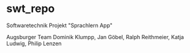 # swt_repo
Softwaretechnik Projekt "Sprachlern App"

Augsburger Team
Dominik Klumpp, Jan Göbel, Ralph Reithmeier, Katja Ludwig, Philip Lenzen
